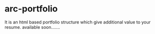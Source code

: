 # arc-portfolio
It is an html based portfolio structure which give additional value to your resume.
available soon.......
